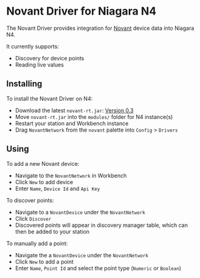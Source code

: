 # Novant Driver for Niagara N4

The Novant Driver provides integration for [Novant](https://novant.io)
device data into Niagara N4.

It currently supports:

  * Discovery for device points
  * Reading live values

## Installing

[rel]: https://github.com/novant-io/novant-n4/releases/tag/0.3

To install the Novant Driver on N4:

  * Download the latest `novant-rt.jar`: [Version 0.3][rel]
  * Move `novant-rt.jar` into the `modules/` folder for N4 instance(s)
  * Restart your station and Workbench instance
  * Drag `NovantNetwork` from the `novant` palette into `Config` > `Drivers`

## Using

To add a new Novant device:

  * Navigate to the `NovantNetwork` in Workbench
  * Click `New` to add device
  * Enter `Name`, `Device Id` and `Api Key`

To discover points:

  * Navigate to a `NovantDevice` under the `NovantNetwork`
  * Click `Discover`
  * Discovered points will appear in discovery manager table, which can then
    be added to your station

To manually add a point:

  * Navigate the a `NovantDevice` under the `NovantNetwork`
  * Click `New` to add a point
  * Enter `Name`, `Point Id` and select the point type (`Numeric` or `Boolean`)